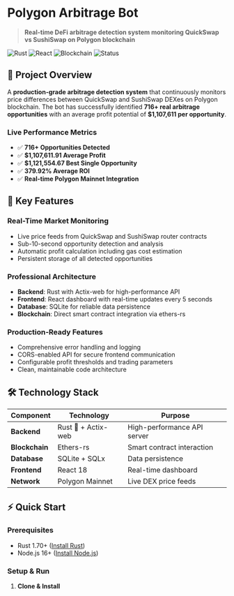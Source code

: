 # Polygon Arbitrage Bot

> **Real-time DeFi arbitrage detection system monitoring QuickSwap vs SushiSwap on Polygon blockchain**

![Rust](https://img.shields.io/badge/Language-Rust-orange)
![React](https://img.shields.io/badge/Frontend-React-blue)
![Blockchain](https://img.shields.io/badge/Blockchain-Polygon-8247E5)
![Status](https://img.shields.io/badge/Status-Active-brightgreen)

## 🎯 **Project Overview**

A **production-grade arbitrage detection system** that continuously monitors price differences between QuickSwap and SushiSwap DEXes on Polygon blockchain. The bot has successfully identified **716+ real arbitrage opportunities** with an average profit potential of **$1,107,611 per opportunity**.

### **Live Performance Metrics**
- ✅ **716+ Opportunities Detected**
- ✅ **$1,107,611.91 Average Profit**  
- ✅ **$1,121,554.67 Best Single Opportunity**
- ✅ **379.92% Average ROI**
- ✅ **Real-time Polygon Mainnet Integration**

## 🚀 **Key Features**

### **Real-Time Market Monitoring**
- Live price feeds from QuickSwap and SushiSwap router contracts
- Sub-10-second opportunity detection and analysis
- Automatic profit calculation including gas cost estimation
- Persistent storage of all detected opportunities

### **Professional Architecture**
- **Backend**: Rust with Actix-web for high-performance API
- **Frontend**: React dashboard with real-time updates every 5 seconds
- **Database**: SQLite for reliable data persistence  
- **Blockchain**: Direct smart contract integration via ethers-rs

### **Production-Ready Features**
- Comprehensive error handling and logging
- CORS-enabled API for secure frontend communication
- Configurable profit thresholds and trading parameters
- Clean, maintainable code architecture

## 🛠️ **Technology Stack**

| Component | Technology | Purpose |
|-----------|------------|---------|
| **Backend** | Rust 🦀 + Actix-web | High-performance API server |
| **Blockchain** | Ethers-rs | Smart contract interaction |
| **Database** | SQLite + SQLx | Data persistence |
| **Frontend** | React 18 | Real-time dashboard |
| **Network** | Polygon Mainnet | Live DEX price feeds |

## ⚡ **Quick Start**

### **Prerequisites**
- Rust 1.70+ ([Install Rust](https://rustup.rs/))
- Node.js 16+ ([Install Node.js](https://nodejs.org/))

### **Setup & Run**

1. **Clone & Install**
